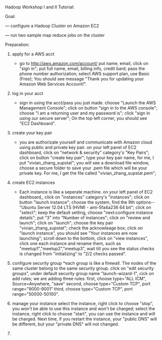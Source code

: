 Hadoop Workshop I and II Tutorial:

Goal: 

— configure a Hadoop Cluster on Amazon EC2

— run two sample map reduce jobs on the cluster

Preparation:

1. apply for a AWS acct 
   * go to http://aws.amazon.com/account/
	put name, email, click on "sign in";
	put full name, email, billing info, credit bard;
	pass the phone number authorization;
	select AWS support plan, use Basic (Free);
	You should see message "Thank you for updating your Amazon Web Services Account!”.

2. log in your acct
   * sign in using the acct/pass you just made.
	choose "Launch the AWS Management Console";
	click on button "sign in to the AWS console";
	choose "I am a returning user and my password is";
	click "sign in using our secure server";
	On the top left corner, you should see "EC2 Dashboard".

3. create your key pair
   * you are authorizate yourself and communicate with Amazon cloud using public and private key pair.
	on your left panel of EC2 dashboard, click on 
	"network & security" category's "Key Pairs";
	click on button "create key pair";
	type your key pair name, for me, I put "vivian_zhang_supstat";
	you will see a download file window, choose a secure folder to save your .pem file which will be your private key. For me, I get the file called "vivian_zhang_supstat.pem";

4. create EC2 instances
   * Each instance is like a seperate machine.
 	on your left panel of EC2 dashboard,, click on 
	"instances" category's "instances";
	click on button "launch instance";
	choose the system, find the 9th options--"Ubuntu Server 12.04 LTS (HVM) - ami-5fa4a236  64 bit";
	click on "select";
	keep the default setting, choose "next:configure instance details";
	put "3" into "Number of instances";
	click on "review and launch";
	click on "launch";
	choose the key pair "vivian_zhang_supstat";
	check the acknowleage box;
	click on "launch instance",
	you should see "Your instances are now launching";
    	scroll down to the bottom, click on "view instances",
    	click one each instance and rename them, such as "meetup1","meetup2","meetup3",
    	wait till you see the status checks is changed from "initializing" to "2/2 checks passed".

5. configure security group
   *each group is like a firewall. The nodes of the same cluster belong to the same security group.
	click on "edit security groups",
	under default security group name "launch-wizard-1", cick on add rules;
	we are adding three rules:
	first, choose type="ALL ICM", Source=Anywhere, "save"
	second, choose type="Custom TCP", port range="9000-9001"
	third, choose type="Custom TCP", port range="50000-50100".

6. manage your instance
   select the instance, right click to choose "stop", you won't be able to use this instance and won't be charged;
   select the instance, right click to choose "start", you can use the instance and will be charged.
   Next time, if you restart the instance, your "public DNS" will be different, but your "private DNS" will not changed.

7.





